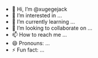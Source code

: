 - 👋 Hi, I’m @xugegejack
- 👀 I’m interested in ...
- 🌱 I’m currently learning ...
- 💞️ I’m looking to collaborate on ...
- 📫 How to reach me ...
- 😄 Pronouns: ...
- ⚡ Fun fact: ...

<!---
xugegejack/xugegejack is a ✨ special ✨ repository because its `README.md` (this file) appears on your GitHub profile.
You can click the Preview link to take a look at your changes.
--->
